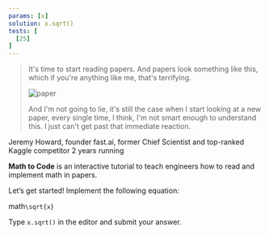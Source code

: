 ```yaml
---
params: [x]
solution: x.sqrt()
tests: [
  [25]
]
---
```


> It's time to start reading papers. And papers look something like this, which if you're anything like me, that's terrifying.
>
> ![paper](/paper.png)
>
> And I'm not going to lie, it's still the case when I start looking at a new paper, every single time, I think, I'm not smart enough to understand this. I just can't get past that immediate reaction.

<p class="caption">Jeremy Howard, founder fast.ai, former Chief Scientist and top-ranked Kaggle competitor 2 years running</p>

**Math to Code** is an interactive tutorial to teach engineers how to read and implement math in papers.

Let’s get started! Implement the following equation:

math`\sqrt{x}`

Type `x.sqrt()` in the editor and submit your answer.
